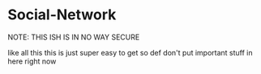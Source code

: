 # Social-Network

NOTE: THIS ISH IS IN NO WAY SECURE

like all this this is just super easy to get so def don't put important stuff in here right now
